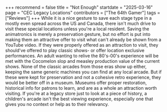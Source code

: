 +++
recommend = false
title = "Not Enough"
startdate = "2025-03-16"
page = "CEC Legacy Locations"
contributors = ["The 64th Gamer"]
tags = ["Reviews"]
+++
While it is a nice gesture to save each stage type in a mostly even spread across the US and Canada, there isn't much drive to visit these special locations unless you're a local resident. Saving the animatronics is merely a preservation gesture, but no effort is put into making them an attractive offer to visit what can't already be shown from a YouTube video.
If they were properly offered as an attraction to visit, they should've offered to play classic shows- or offer location exclusive performances. An adult wanting to relive the 80's-00's experience will be met with the Cocomelon slop and measley production value of the current shows. None of the classic arcades from those eras show up either, keeping the same generic machines you can find at any local arcade.
But if these were kept for preservation and not a cohesive retro experience, they would be better off in a museum. Museums offer proper restoration, historical info for patrons to learn, and are as a whole an attraction worth visiting. If you're at a legacy store just to look at a piece of history, a children's arcade isn't the best viewing experience, especially one that gives you no context or help as to their relevancy.
